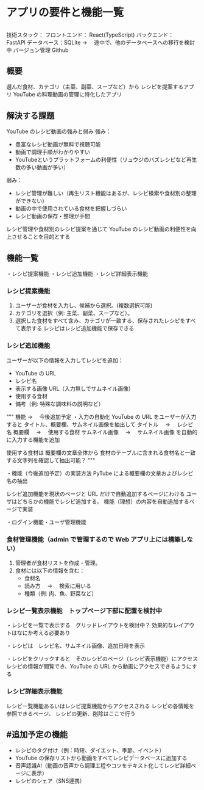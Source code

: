 # アプリの要件と機能一覧

##

技術スタック：
フロントエンド： React(TypeScript)
バックエンド：　 FastAPI
データベース：SQLite → 　途中で、他のデータベースへの移行を検討中
バージョン管理 Github

## 概要

選んだ食材、カテゴリ（主菜、副菜、スープなど）から
レシピを提案するアプリ
YouTube の料理動画の管理に特化したアプリ

## 解決する課題
YouTube のレシピ動画の強みと弱み
強み：
- 豊富なレシピ動画が無料で視聴可能  
- 動画で調理手順がわかりやすい
- YouTubeというプラットフォームの利便性（リュウジのバズレシピなど再生数の多い動画が多い）

弱み：
- レシピ管理が難しい（再生リスト機能はあるが、レシピ検索や食材別の整理ができない）
- 動画の中で使用されている食材を把握しづらい
- レシピ動画の保存・整理が手間

レシピ管理や食材別のレシピ提案を通じて
YouTube のレシピ動画の利便性を向上させることを目的とする



## 機能一覧

・レシピ提案機能
・レシピ追加機能
・レシピ詳細表示機能

### レシピ提案機能

1. ユーザーが食材を入力し、候補から選択。(複数選択可能)
2. カテゴリを選択（例: 主菜、副菜、スープなど）。
3. 選択した食材をすべて含み、カテゴリが一致する、保存されたレシピをすべて表示する
   レシピはレシピ追加機能で保存できる

### レシピ追加機能

ユーザーが以下の情報を入力してレシピを追加：

- YouTube の URL
- レシピ名
- 表示する画像 URL（入力無しでサムネイル画像）
- 使用する食材
- 備考（例: 特殊な調味料の説明など）

""" 機能 → 　今後追加予定
・入力の自動化
YouTube の URL をユーザーが入力すると
タイトル、概要欄、サムネイル画像を抽出して
タイトル　 → 　レシピ名
概要欄　 → 　使用する食材
サムネイル画像　 → 　サムネイル画像
を自動的に入力する機能を追加

使用する食材は
概要欄の文章全体から
食材のテーブルに含まれる食材名と一致する文字列を確認して抽出可能？
"""

・機能（今後追加予定）の実装方法
PyTube による概要欄の文章およびレシピ名の抽出

レシピ追加機能を現状のページと URL だけで自動追加するページにわける
ユーザはどちらかの機能でレシピ追加する。
機能（理想）の内容を自動追加するページで実装

・ログイン機能・ユーザ管理機能

### 食材管理機能（admin で管理するので Web アプリ上には構築しない）

1. 管理者が食材リストを作成・管理。
2. 食材には以下の情報を含む：
   - 食材名
   - 読み方　 → 　検索に用いる
   - 種類（例: 肉、魚、野菜など）

### レシピ一覧表示機能　トップページ下部に配置を検討中

・レシピを一覧で表示する　グリッドレイアウトを検討中？
効果的なレイアウトはなにか考える必要あり

・レシピは　レシピ名、サムネイル画像、追加日時を表示

・レシピをクリックすると　そのレシピのページ（レシピ表示機能）にアクセス
レシピの情報が閲覧でき、YouTube の URL から動画にアクセスできるようにする

### レシピ詳細表示機能

レシピ一覧機能あるいはレシピ提案機能からアクセスされる
レシピの各情報を参照できるページ、
レシピの更新、削除はここで行う

## #追加予定の機能

- レシピのタグ付け（例：時短、ダイエット、季節、イベント）
- YouTube の保存リストから動画をすべてレシピデータベースに追加する
- 音声認識AI（動画の音声から調理工程やコツをテキスト化してレシピ詳細ページに表示）
- レシピのシェア（SNS連携）